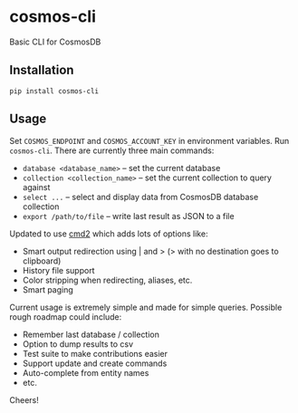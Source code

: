 # cosmos-cli
Basic CLI for CosmosDB

## Installation

    pip install cosmos-cli

## Usage

Set `COSMOS_ENDPOINT` and `COSMOS_ACCOUNT_KEY` in environment variables. Run `cosmos-cli`.
There are currently three main commands:

* `database <database_name>` – set the current database
* `collection <collection_name>` – set the current collection to query against
* `select ...` – select and display data from CosmosDB database collection
* `export /path/to/file` – write last result as JSON to a file

Updated to use [cmd2](https://github.com/python-cmd2/cmd2) which adds lots of options like:

* Smart output redirection using | and > (> with no destination goes to clipboard)
* History file support
* Color stripping when redirecting, aliases, etc.
* Smart paging

Current usage is extremely simple and made for simple queries. Possible rough roadmap
could include:

* Remember last database / collection
* Option to dump results to csv
* Test suite to make contributions easier
* Support update and create commands
* Auto-complete from entity names
* etc.

Cheers!
